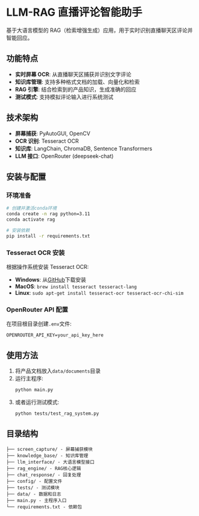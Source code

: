 # LLM-RAG 直播评论智能助手

基于大语言模型的 RAG（检索增强生成）应用，用于实时识别直播聊天区评论并智能回应。

## 功能特点

- **实时屏幕 OCR**: 从直播聊天区捕获并识别文字评论
- **知识库管理**: 支持多种格式文档的加载、向量化和检索
- **RAG 引擎**: 结合检索到的产品知识，生成准确的回应
- **测试模式**: 支持模拟评论输入进行系统测试

## 技术架构

- **屏幕捕获**: PyAutoGUI, OpenCV
- **OCR 识别**: Tesseract OCR
- **知识库**: LangChain, ChromaDB, Sentence Transformers
- **LLM 接口**: OpenRouter (deepseek-chat)

## 安装与配置

### 环境准备

```bash
# 创建并激活conda环境
conda create -n rag python=3.11
conda activate rag

# 安装依赖
pip install -r requirements.txt
```

### Tesseract OCR 安装

根据操作系统安装 Tesseract OCR:

- **Windows**: 从[GitHub](https://github.com/UB-Mannheim/tesseract/wiki)下载安装
- **MacOS**: `brew install tesseract tesseract-lang`
- **Linux**: `sudo apt-get install tesseract-ocr tesseract-ocr-chi-sim`

### OpenRouter API 配置

在项目根目录创建`.env`文件:

```
OPENROUTER_API_KEY=your_api_key_here
```

## 使用方法

1. 将产品文档放入`data/documents`目录
2. 运行主程序:
   ```bash
   python main.py
   ```
3. 或者运行测试模式:
   ```bash
   python tests/test_rag_system.py
   ```

## 目录结构

```
├── screen_capture/ - 屏幕捕获模块
├── knowledge_base/ - 知识库管理
├── llm_interface/ - 大语言模型接口
├── rag_engine/ - RAG核心逻辑
├── chat_response/ - 回复处理
├── config/ - 配置文件
├── tests/ - 测试模块
├── data/ - 数据和日志
├── main.py - 主程序入口
└── requirements.txt - 依赖包
```
